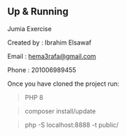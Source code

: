 ## Up & Running

Jumia Exercise 

Created by : Ibrahim Elsawaf

Email :  hema3rafa@gmail.com

Phone : 201006989455

Once you have cloned the project run:
> PHP 8

> composer install/update

> php -S localhost:8888 -t public/
